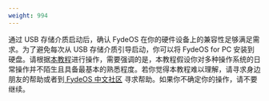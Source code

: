```yaml
---
weight: 994
---
```

通过 USB 存储介质启动后，确认 FydeOS 在你的硬件设备上的兼容性足够满足需求。为了避免每次从 USB 存储介质引导启动，你可以将 FydeOS for PC 安装到硬盘。请根据[本教程](/recipes/dual-boot/)进行操作，需要强调的是，本教程假设你对多种操作系统的日常操作并不陌生且具备最基本的熟悉程度。若你觉得本教程难以理解，请寻求身边朋友的帮助或者到[ FydeOS 中文社区](https://fydeos.com/community/) 寻求帮助。如果你不确定你的操作，请不要继续。